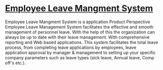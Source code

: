 # [Employee Leave Mangment System](https://github.com/Sajal1011/ELMS-REACT)

Employee Leave Mangment System is a application 
Product Perspective Employee Leave Management System facilitates the effective and smooth management of personnel leave. With the help of this the organization can always be up to date with their leave management. With comprehensive reporting and Web based applications. This system facilitates the total leave process, from completing leave applications by employees, leave application approval by manager & management to setting up your specific company parameters such as leave types (sick leave, Annual leave, Comp off's etc.).
